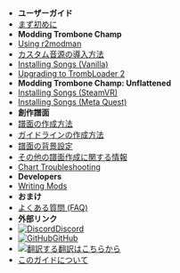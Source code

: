- **ユーザーガイド**
- [まず初めに](./)
- **Modding Trombone Champ**
- [Using r2modman](installing-r2modman)
- [カスタム音源の導入方法](installing-songs)
- [Installing Songs (Vanilla)](installing-songs-vanilla)
- [Upgrading to TrombLoader 2](migrating-to-v2)
- **Modding Trombone Champ: Unflattened**
- [Installing Songs (SteamVR)](installing-songs-steamvr)
- [Installing Songs (Meta Quest)](installing-songs-quest)
- **創作譜面**
- [譜面の作成方法](creating-charts)
- [ガイドラインの作成方法](charting-guidelines)
- [譜面の背景設定](chart-backgrounds)
- [その他の譜面作成に関する情報](misc-charting-info)
- [Chart Troubleshooting](chart-troubleshooting)
- **Developers**
- [Writing Mods](writing-mods)
- **おまけ**
- [よくある質問 (FAQ)](faq)
- **外部リンク**
- [![Discord](https://icongr.am/simple/discord.svg?colored&size=16)Discord](https://discord.gg/KVzKRsbetJ)
- [![GitHub](https://icongr.am/simple/github.svg?color=808080&size=16)GitHub](https://github.com/tc-mods/TromboneChampModdingWiki)
- [![翻訳する](https://icongr.am/material/translate.svg?color=808080&size=16)翻訳はこちらから](https://crowdin.com/project/trombone-champ-modding-wiki)
- [このガイドについて](about)
